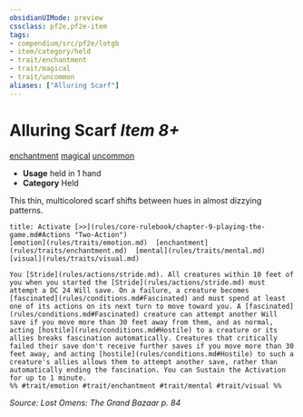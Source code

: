 ```yaml
---
obsidianUIMode: preview
cssclass: pf2e,pf2e-item
tags:
- compendium/src/pf2e/lotgb
- item/category/held
- trait/enchantment
- trait/magical
- trait/uncommon
aliases: ["Alluring Scarf"]
---
```

# Alluring Scarf *Item 8+*  
[enchantment](rules/traits/enchantment.md)  [magical](rules/traits/magical.md)  [uncommon](rules/traits/uncommon.md)  

- **Usage** held in 1 hand
- **Category** Held

This thin, multicolored scarf shifts between hues in almost dizzying patterns.

```ad-embed-ability
title: Activate [>>](rules/core-rulebook/chapter-9-playing-the-game.md#Actions "Two-Action")
[emotion](rules/traits/emotion.md)  [enchantment](rules/traits/enchantment.md)  [mental](rules/traits/mental.md)  [visual](rules/traits/visual.md)  

You [Stride](rules/actions/stride.md). All creatures within 10 feet of you when you started the [Stride](rules/actions/stride.md) must attempt a DC 24 Will save. On a failure, a creature becomes [fascinated](rules/conditions.md#Fascinated) and must spend at least one of its actions on its next turn to move toward you. A [fascinated](rules/conditions.md#Fascinated) creature can attempt another Will save if you move more than 30 feet away from them, and as normal, acting [hostile](rules/conditions.md#Hostile) to a creature or its allies breaks fascination automatically. Creatures that critically failed their save don't receive further saves if you move more than 30 feet away, and acting [hostile](rules/conditions.md#Hostile) to such a creature's allies allows them to attempt another save, rather than automatically ending the fascination. You can Sustain the Activation for up to 1 minute.  
%% #trait/emotion #trait/enchantment #trait/mental #trait/visual %%
```

*Source: Lost Omens: The Grand Bazaar p. 84*
